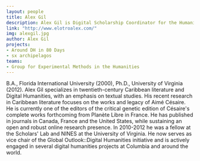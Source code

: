```yaml
---
layout: people
title: Alex Gil
description: Alex Gil is Digital Scholarship Coordinator for the Humanities and History at Columbia.
link: "http://www.elotroalex.com/"
img: alexgil.jpg
author: Alex Gil
projects:
- Around DH in 80 Days
- sx archipelagos
teams:
- Group for Experimental Methods in the Humanities 
---
```



B.A., Florida International University (2000), Ph.D., University of Virginia (2012). Alex Gil specializes in twentieth-century Caribbean literature and Digital Humanities, with an emphasis on textual studies. His recent research in Caribbean literature focuses on the works and legacy of Aimé Césaire. He is currently one of the editors of the critical genetic edition of Césaire's complete works forthcoming from Planète Libre in France. He has published in journals in Canada, France and the United States, while sustaining an open and robust online research presence. In 2010-2012 he was a fellow at the Scholars' Lab and NINES at the University of Virginia. He now serves as vice chair of the Global Outlook::Digital Humanities initiative and is actively engaged in several digital humanities projects at Columbia and around the world.
